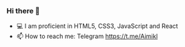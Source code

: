 ### Hi there 👋
- 💻 I am proficient in HTML5, CSS3, JavaScript and React
- 📫 How to reach me: Telegram https://t.me/Aimikl
